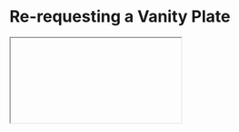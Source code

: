 # Re-requesting a Vanity Plate

<iframe allow="accelerometer; autoplay; encrypted-media; gyroscope; picture-in-picture" allowfullscreen="" class="border" data-video="" src="">https://www.youtube.com/embed/mQZmCJUSC6g?modestbranding=0&rel=0&showinfo=0"[]%%

In a file called `plates.py`, reimplement [Vanity Plates][1] from [Problem Set 2][2], restructuring your code per the below, wherein `is_valid` still expects a `str` as input and returns `True` if that `str` meets all requirements and `False` if it does not, but `main` is only called if the value of `__name__` is `"__main__"`:

```
def main():
    ...

def is_valid(s):
    ...

if __name__ == "__main__":
    main()
```

Then, in a file called `test_plates.py`, implement **four or more** functions that collectively test your implementation of `is_valid` thoroughly, each of whose names should begin with `test_` so that you can execute your tests with:

```
pytest test_plates.py
```

Hints

- Be sure to include

```
    import plates
```

    or

```
    from plates import is_valid
```

    atop `test_plates.py` so that you can call `is_valid` in your tests.

- Take care to `return`, not `print`, a `bool` in `is_valid`. Only `main` should call `print`.

## Before You Begin

Log into [cs50.dev][3], click on your terminal window, and execute `cd` by itself. You should find that your terminal window's prompt resembles the below:

```
$
```

Next execute

```
mkdir test_plates
```

to make a folder called `test_plates` in your codespace.

Then execute

```
cd test_plates
```

to change directories into that folder. You should now see your terminal prompt as `test_plates/ $`. You can now execute

```
code test_plates.py
```

to make a file called `test_plates.py` where you'll write your tests.

## How to Test

To test your tests, run `pytest test_plates.py`. Be sure you have a copy of a `plates.py` file in the same folder. Try to use correct and incorrect versions of `plates.py` to determine how well your tests spot errors:

- Ensure you have a correct version of `plates.py`. Run your tests by executing `pytest test_plates.py`. `pytest` should show that all of your tests have passed.
- Modify the correct version of `plates.py`, perhaps eliminating some of its constraints. Your program might, for example, mistakenly print "Valid" for a license plate of any length! Run your tests by executing `pytest test_plates.py`. `pytest` should show that at least one of your tests has failed.

You can execute the below to check your tests using `check50`, a program CS50 will use to test your code when you submit. (Now there are tests to test your tests!). Be sure to test your tests yourself and determine which tests are needed to ensure `plates.py` is checked thoroughly.

```
check50 cs50/problems/2022/python/tests/plates
```

Green smilies mean your program has passed a test! Red frownies will indicate your program output something unexpected. Visit the URL that `check50` outputs to see the input `check50` handed to your program, what output it expected, and what output your program actually gave.

## How to Submit

In your terminal, execute the below to submit your work.

```
submit50 cs50/problems/2022/python/tests/plates
```

  [1]: https://cs50.harvard.edu/python/2022/2/plates/
  [2]: https://cs50.harvard.edu/python/2022/2/
  [3]: https://cs50.dev/